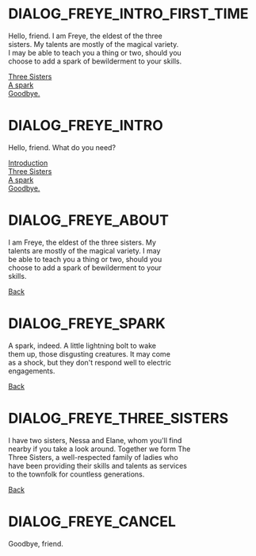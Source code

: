 # DIALOG_FREYE_INTRO_FIRST_TIME
Hello, friend. I am Freye, the eldest of the three\
sisters. My talents are mostly of the magical variety.\
I may be able to teach you a thing or two, should you\
choose to add a spark of bewilderment to your skills.

[Three Sisters](#DIALOG_FREYE_THREE_SISTERS)\
[A spark](#DIALOG_FREYE_SPARK)\
[Goodbye.](#DIALOG_FREYE_CANCEL)

# DIALOG_FREYE_INTRO
Hello, friend. What do you need?

[Introduction](#DIALOG_FREYE_ABOUT)\
[Three Sisters](#DIALOG_FREYE_THREE_SISTERS)\
[A spark](#DIALOG_FREYE_SPARK)\
[Goodbye.](#DIALOG_FREYE_CANCEL)

# DIALOG_FREYE_ABOUT
I am Freye, the eldest of the three sisters. My\
talents are mostly of the magical variety. I may\
be able to teach you a thing or two, should you\
choose to add a spark of bewilderment to your\
skills.

[Back](#DIALOG_FREYE_INTRO)

# DIALOG_FREYE_SPARK
A spark, indeed. A little lightning bolt to wake\
them up, those disgusting creatures. It may come\
as a shock, but they don't respond well to electric\
engagements.

[Back](#DIALOG_FREYE_INTRO)

# DIALOG_FREYE_THREE_SISTERS
I have two sisters, Nessa and Elane, whom you'll find\
nearby if you take a look around. Together we form The\
Three Sisters, a well-respected family of ladies who\
have been providing their skills and talents as services\
to the townfolk for countless generations.

[Back](#DIALOG_FREYE_INTRO)

# DIALOG_FREYE_CANCEL
Goodbye, friend.
